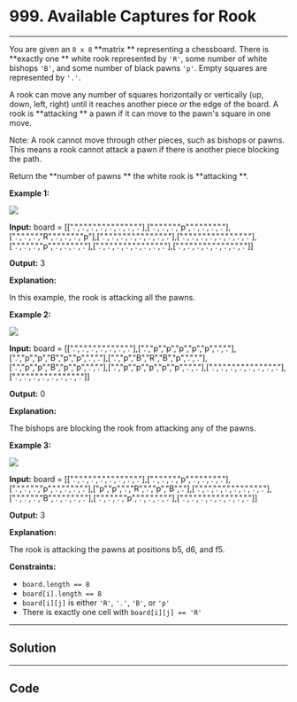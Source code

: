 # 999. Available Captures for Rook

---

You are given an `8 x 8` **matrix ** representing a chessboard. There is **exactly one ** white rook represented by `'R'`, some number of white bishops `'B'`, and some number of black pawns `'p'`. Empty squares are represented by `'.'`.

A rook can move any number of squares horizontally or vertically (up, down, left, right) until it reaches another piece _or_ the edge of the board. A rook is **attacking ** a pawn if it can move to the pawn's square in one move.

Note: A rook cannot move through other pieces, such as bishops or pawns. This means a rook cannot attack a pawn if there is another piece blocking the path.

Return the **number of pawns ** the white rook is **attacking **.

 

**Example 1:**

![](https://assets.leetcode.com/uploads/2019/02/20/1253_example_1_improved.PNG)

**Input:** board = [[".",".",".",".",".",".",".","."],[".",".",".","p",".",".",".","."],[".",".",".","R",".",".",".","p"],[".",".",".",".",".",".",".","."],[".",".",".",".",".",".",".","."],[".",".",".","p",".",".",".","."],[".",".",".",".",".",".",".","."],[".",".",".",".",".",".",".","."]]

**Output:** 3

**Explanation:**

In this example, the rook is attacking all the pawns.

**Example 2:**

![](https://assets.leetcode.com/uploads/2019/02/19/1253_example_2_improved.PNG)

**Input:** board = [[".",".",".",".",".",".","."],[".","p","p","p","p","p",".","."],[".","p","p","B","p","p",".","."],[".","p","B","R","B","p",".","."],[".","p","p","B","p","p",".","."],[".","p","p","p","p","p",".","."],[".",".",".",".",".",".",".","."],[".",".",".",".",".",".",".","."]]

**Output:** 0

**Explanation:**

The bishops are blocking the rook from attacking any of the pawns.

**Example 3:**

![](https://assets.leetcode.com/uploads/2019/02/20/1253_example_3_improved.PNG)

**Input:** board = [[".",".",".",".",".",".",".","."],[".",".",".","p",".",".",".","."],[".",".",".","p",".",".",".","."],["p","p",".","R",".","p","B","."],[".",".",".",".",".",".",".","."],[".",".",".","B",".",".",".","."],[".",".",".","p",".",".",".","."],[".",".",".",".",".",".",".","."]]

**Output:** 3

**Explanation:**

The rook is attacking the pawns at positions b5, d6, and f5.

 

**Constraints:**

  * `board.length == 8`
  * `board[i].length == 8`
  * `board[i][j]` is either `'R'`, `'.'`, `'B'`, or `'p'`
  * There is exactly one cell with `board[i][j] == 'R'`

---

## Solution



---

## Code
```python


```